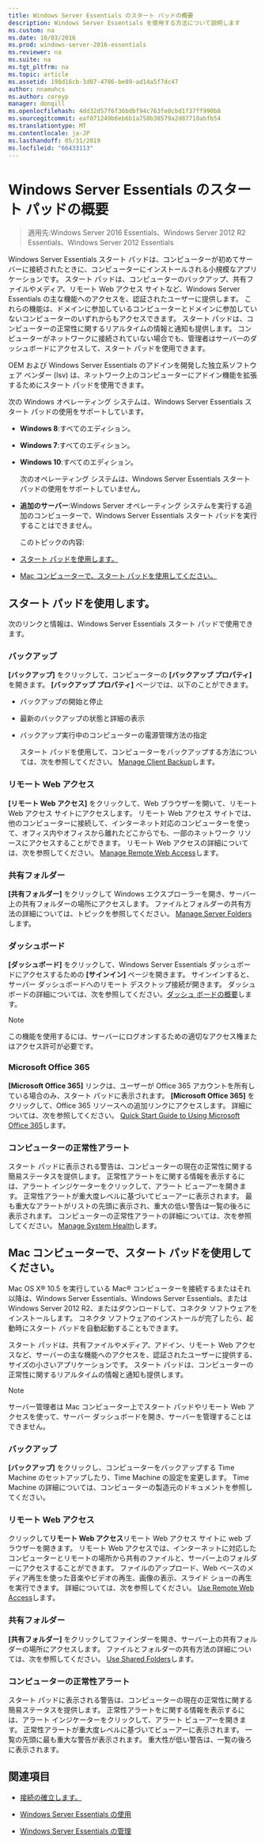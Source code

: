 ```yaml
---
title: Windows Server Essentials のスタート パッドの概要
description: Windows Server Essentials を使用する方法について説明します
ms.custom: na
ms.date: 10/03/2016
ms.prod: windows-server-2016-essentials
ms.reviewer: na
ms.suite: na
ms.tgt_pltfrm: na
ms.topic: article
ms.assetid: 198d16cb-3d07-4706-be89-ad14a5f7dc47
author: nnamuhcs
ms.author: coreyp
manager: dongill
ms.openlocfilehash: 4dd32d57f6f36bdbf94c763fe0cbd1f37ff990b8
ms.sourcegitcommit: eaf071249b6eb6b1a758b38579a2d87710abfb54
ms.translationtype: MT
ms.contentlocale: ja-JP
ms.lasthandoff: 05/31/2019
ms.locfileid: "66433113"
---
```

# <a name="overview-of-the-launchpad-in-windows-server-essentials"></a>Windows Server Essentials のスタート パッドの概要

>適用先:Windows Server 2016 Essentials、Windows Server 2012 R2 Essentials、Windows Server 2012 Essentials

Windows Server Essentials スタート パッドは、コンピューターが初めてサーバーに接続されたときに、コンピューターにインストールされる小規模なアプリケーションです。 スタート パッドは、コンピューターのバックアップ、共有ファイルやメディア、リモート Web アクセス サイトなど、Windows Server Essentials の主な機能へのアクセスを、認証されたユーザーに提供します。 これらの機能は、ドメインに参加しているコンピューターとドメインに参加していないコンピューターのいずれからもアクセスできます。 スタート パッドは、コンピューターの正常性に関するリアルタイムの情報と通知も提供します。 コンピューターがネットワークに接続されていない場合でも、管理者はサーバーのダッシュボードにアクセスして、スタート パッドを使用できます。  
  
 OEM および Windows Server Essentials のアドインを開発した独立系ソフトウェア ベンダー (Isv) は、ネットワーク上のコンピューターにアドイン機能を拡張するためにスタート パッドを使用できます。  
  
 次の Windows オペレーティング システムは、Windows Server Essentials スタート パッドの使用をサポートしています。  
  
- **Windows 8**:すべてのエディション。  
  
- **Windows 7**:すべてのエディション。  
- **Windows 10**:すべてのエディション。 
  
  次のオペレーティング システムは、Windows Server Essentials スタート パッドの使用をサポートしていません。  
  
- **追加のサーバー**:Windows Server オペレーティング システムを実行する追加のコンピューターで、Windows Server Essentials スタート パッドを実行することはできません。  
  
  このトピックの内容:  
  
- [スタート パッドを使用します。](Overview-of-the-Launchpad-in-Windows-Server-Essentials.md#BKMK_Launchpad)  
  
- [Mac コンピューターで、スタート パッドを使用してください。](Overview-of-the-Launchpad-in-Windows-Server-Essentials.md#BKMK_Mac)  
  
##  <a name="BKMK_Launchpad"></a> スタート パッドを使用します。  
 次のリンクと情報は、Windows Server Essentials スタート パッドで使用できます。  
  
### <a name="backup"></a>バックアップ  
 **[バックアップ]** をクリックして、コンピューターの **[バックアップ プロパティ]** を開きます。 **[バックアップ プロパティ]** ページでは、以下のことができます。  
  
- バックアップの開始と停止  
  
- 最新のバックアップの状態と詳細の表示  
  
- バックアップ実行中のコンピューターの電源管理方法の指定  
  
  スタート パッドを使用して、コンピューターをバックアップする方法については、次を参照してください。 [Manage Client Backup](Manage-Client-Computer-Backup-in-Windows-Server-Essentials.md)します。  
  
### <a name="remote-web-access"></a>リモート Web アクセス  
 **[リモート Web アクセス]** をクリックして、Web ブラウザーを開いて、リモート Web アクセス サイトにアクセスします。 リモート Web アクセス サイトでは、他のコンピューターに接続して、インターネット対応のコンピューターを使って、オフィス内やオフィスから離れたどこからでも、一部のネットワーク リソースにアクセスすることができます。 リモート Web アクセスの詳細については、次を参照してください。 [Manage Remote Web Access](Manage-Remote-Web-Access-in-Windows-Server-Essentials.md)します。  
  
### <a name="shared-folders"></a>共有フォルダー  
 **[共有フォルダー]** をクリックして Windows エクスプローラーを開き、サーバー上の共有フォルダーの場所にアクセスします。 ファイルとフォルダーの共有方法の詳細については、トピックを参照してください。 [Manage Server Folders](Manage-Server-Folders-in-Windows-Server-Essentials.md)します。  
  
### <a name="dashboard"></a>ダッシュボード  
 **[ダッシュボード]** をクリックして、Windows Server Essentials ダッシュボードにアクセスするための **[サインイン]** ページを開きます。 サインインすると、サーバー ダッシュボードへのリモート デスクトップ接続が開きます。 ダッシュ ボードの詳細については、次を参照してください。[ダッシュ ボードの概要](Overview-of-the-Dashboard-in-Windows-Server-Essentials.md)します。  
  
> [!NOTE]
>  この機能を使用するには、サーバーにログオンするための適切なアクセス権またはアクセス許可が必要です。  
  
### <a name="microsoft-office-365"></a>Microsoft Office 365  
 **[Microsoft Office 365]** リンクは、ユーザーが Office 365 アカウントを所有している場合のみ、スタート パッドに表示されます。 **[Microsoft Office 365]** をクリックして、Office 365 リソースへの追加リンクにアクセスします。 詳細については、次を参照してください。 [Quick Start Guide to Using Microsoft Office 365](../use/Quick-Start-Guide-to-Using-Microsoft-Office-365-with-Windows-Server-Essentials.md)します。  
  
### <a name="computer-health-alerts"></a>コンピューターの正常性アラート  
 スタート パッドに表示される警告は、コンピューターの現在の正常性に関する簡易ステータスを提供します。 正常性アラートをに関する情報を表示するには、アラート インジケーターをクリックして、アラート ビューアーを開きます。 正常性アラートが重大度レベルに基づいてビューアーに表示されます。 最も重大なアラートがリストの先頭に表示され、重大の低い警告は一覧の後ろに表示されます。 コンピューターの正常性アラートの詳細については、次を参照してください。 [Manage System Health](Manage-System-Health-in-Windows-Server-Essentials.md)します。  
  
##  <a name="BKMK_Mac"></a> Mac コンピューターで、スタート パッドを使用してください。  
 Mac OS X® 10.5 を実行している Mac® コンピューターを接続するまたはそれ以降は、Windows Server Essentials、Windows Server Essentials、または Windows Server 2012 R2、またはダウンロードして、コネクタ ソフトウェアをインストールします。 コネクタ ソフトウェアのインストールが完了したら、起動時にスタート パッドを自動起動することもできます。  
  
 スタート パッドは、共有ファイルやメディア、アドイン、リモート Web アクセスなど、サーバーの主な機能へのアクセスを、認証されたユーザーに提供する、サイズの小さいアプリケーションです。 スタート パッドは、コンピューターの正常性に関するリアルタイムの情報と通知も提供します。  
  
> [!NOTE]
>  サーバー管理者は Mac コンピューター上でスタート パッドやリモート Web アクセスを使って、サーバー ダッシュボードを開き、サーバーを管理することはできません。  
  
### <a name="backup"></a>バックアップ  
 **[バックアップ]** をクリックし、コンピューターをバックアップする Time Machine のセットアップしたり、Time Machine の設定を変更します。 Time Machine の詳細については、コンピューターの製造元のドキュメントを参照してください。  
  
### <a name="remote-web-access"></a>リモート Web アクセス  
 クリックして**リモート Web アクセス**リモート Web アクセス サイトに web ブラウザーを開きます。 リモート Web アクセスでは、インターネットに対応したコンピューターとリモートの場所から共有のファイルと、サーバー上のフォルダーにアクセスすることができます。 ファイルのアップロード、Web ベースのメディア再生を使った音楽やビデオの再生、画像の表示、スライド ショーの再生を実行できます。 詳細については、次を参照してください。 [Use Remote Web Access](../use/Use-Remote-Web-Access-in-Windows-Server-Essentials.md)します。  
  
### <a name="shared-folders"></a>共有フォルダー  
 **[共有フォルダー]** をクリックしてファインダーを開き、サーバー上の共有フォルダーの場所にアクセスします。 ファイルとフォルダーの共有方法の詳細については、次を参照してください。 [Use Shared Folders](../use/Use-Shared-Folders-in-Windows-Server-Essentials.md)します。  
  
### <a name="computer-health-alerts"></a>コンピューターの正常性アラート  
 スタート パッドに表示される警告は、コンピューターの現在の正常性に関する簡易ステータスを提供します。 正常性アラートをに関する情報を表示するには、アラート インジケーターをクリックして、アラート ビューアーを開きます。 正常性アラートが重大度レベルに基づいてビューアーに表示されます。 一覧の先頭に最も重大な警告が表示されます。 重大性が低い警告は、一覧の後ろに表示されます。  
  
## <a name="see-also"></a>関連項目  
  
-   [接続の確立します。](../use/Get-Connected-in-Windows-Server-Essentials.md)  
  
-   [Windows Server Essentials の使用](../use/Use-Windows-Server-Essentials.md)  
  
-   [Windows Server Essentials の管理](Manage-Windows-Server-Essentials.md)
